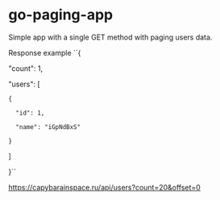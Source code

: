 # go-paging-app
Simple app with a single GET method with paging users data.

Response example
``{

  "count": 1,
  
  "users": [
  
    {
    
      "id": 1,
      
      "name": "iGpNdBxS"
      
    }
    
  ]
  
}``

https://capybarainspace.ru/api/users?count=20&offset=0
